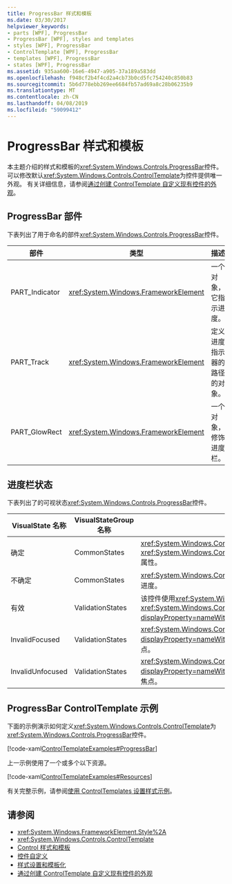 ```yaml
---
title: ProgressBar 样式和模板
ms.date: 03/30/2017
helpviewer_keywords:
- parts [WPF], ProgressBar
- ProgressBar [WPF], styles and templates
- styles [WPF], ProgressBar
- ControlTemplate [WPF], ProgressBar
- templates [WPF], ProgressBar
- states [WPF], ProgressBar
ms.assetid: 935aa600-16e6-4947-a905-37a189a583dd
ms.openlocfilehash: f948cf2b4f4cd2a4cb73b0cd5fc754240c850b83
ms.sourcegitcommit: 5b6d778ebb269ee6684fb57ad69a8c28b06235b9
ms.translationtype: MT
ms.contentlocale: zh-CN
ms.lasthandoff: 04/08/2019
ms.locfileid: "59099412"
---
```

# <a name="progressbar-styles-and-templates"></a>ProgressBar 样式和模板
本主题介绍的样式和模板的<xref:System.Windows.Controls.ProgressBar>控件。 可以修改默认<xref:System.Windows.Controls.ControlTemplate>为控件提供唯一外观。 有关详细信息，请参阅[通过创建 ControlTemplate 自定义现有控件的外观](customizing-the-appearance-of-an-existing-control.md)。  
  
## <a name="progressbar-parts"></a>ProgressBar 部件  
 下表列出了用于命名的部件<xref:System.Windows.Controls.ProgressBar>控件。  
  
|部件|类型|描述|  
|-|-|-|  
|PART_Indicator|<xref:System.Windows.FrameworkElement>|一个对象，它指示进度。|  
|PART_Track|<xref:System.Windows.FrameworkElement>|定义进度指示器的路径的对象。|  
|PART_GlowRect|<xref:System.Windows.FrameworkElement>|一个对象，修饰进度栏。|  
  
## <a name="progressbar-states"></a>进度栏状态  
 下表列出了的可视状态<xref:System.Windows.Controls.ProgressBar>控件。  
  
|VisualState 名称|VisualStateGroup 名称|描述|  
|----------------------|---------------------------|-----------------|  
|确定|CommonStates|<xref:System.Windows.Controls.ProgressBar> 报告进度基于<xref:System.Windows.Controls.Primitives.RangeBase.Value%2A>属性。|  
|不确定|CommonStates|<xref:System.Windows.Controls.ProgressBar> 报告由重复图案泛型进度。|  
|有效|ValidationStates|该控件使用<xref:System.Windows.Controls.Validation>类和<xref:System.Windows.Controls.Validation.HasError%2A?displayProperty=nameWithType>附加的属性是`false`。|  
|InvalidFocused|ValidationStates|<xref:System.Windows.Controls.Validation.HasError%2A?displayProperty=nameWithType>附加的属性是`true`已在控件有焦点。|  
|InvalidUnfocused|ValidationStates|<xref:System.Windows.Controls.Validation.HasError%2A?displayProperty=nameWithType>附加的属性是`true`具有该控件没有焦点。|  
  
## <a name="progressbar-controltemplate-example"></a>ProgressBar ControlTemplate 示例  
 下面的示例演示如何定义<xref:System.Windows.Controls.ControlTemplate>为<xref:System.Windows.Controls.ProgressBar>控件。  
  
 [!code-xaml[ControlTemplateExamples#ProgressBar](~/samples/snippets/csharp/VS_Snippets_Wpf/ControlTemplateExamples/CS/resources/progressbar.xaml#progressbar)]  
  
 上一示例使用了一个或多个以下资源。  
  
 [!code-xaml[ControlTemplateExamples#Resources](~/samples/snippets/csharp/VS_Snippets_Wpf/ControlTemplateExamples/CS/resources/shared.xaml#resources)]  
  
 有关完整示例，请参阅[使用 ControlTemplates 设置样式示例](https://github.com/Microsoft/WPF-Samples/tree/master/Styles%20&%20Templates/IntroToStylingAndTemplating)。  
  
## <a name="see-also"></a>请参阅

- <xref:System.Windows.FrameworkElement.Style%2A>
- <xref:System.Windows.Controls.ControlTemplate>
- [Control 样式和模板](control-styles-and-templates.md)
- [控件自定义](control-customization.md)
- [样式设置和模板化](styling-and-templating.md)
- [通过创建 ControlTemplate 自定义现有控件的外观](customizing-the-appearance-of-an-existing-control.md)
